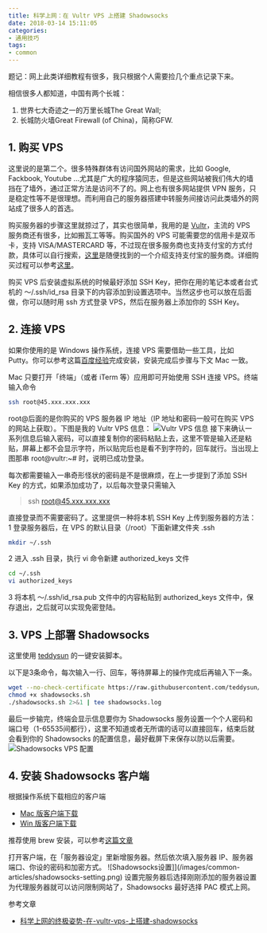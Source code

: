 ```yaml
---
title: 科学上网：在 Vultr VPS 上搭建 Shadowsocks
date: 2018-03-14 15:11:05
categories: 
- 通用技巧
tags:
- common
---
```

题记：网上此类详细教程有很多，我只根据个人需要捡几个重点记录下来。

相信很多人都知道，中国有两个长城：

1. 世界七大奇迹之一的万里长城The Great Wall;
2. 长城防火墙Great Firewall (of China)，简称GFW.

## 1. 购买 VPS

这里说的是第二个。很多特殊群体有访问国外网站的需求，比如 Google, Fackbook, Youtube ...尤其是广大的程序猿同志，但是这些网站被我们伟大的墙挡在了墙外，通过正常方法是访问不了的。网上也有很多网站提供 VPN 服务，只是稳定性等不是很理想。而利用自己的服务器搭建中转服务间接访问此类墙外的网站成了很多人的首选。

<!-- more -->

购买服务器的步骤这里就掠过了，其实也很简单，我用的是 [Vultr](https://www.vultr.com/)，主流的 VPS 服务商还有很多，比如搬瓦工等等。购买国外的 VPS 可能需要您的信用卡是双币卡，支持 VISA/MASTERCARD 等，不过现在很多服务商也支持支付宝的方式付款，具体可以自行搜索，[这里](https://www.zhujiceping.com/17104.html)是随便找到的一个介绍支持支付宝的服务商。详细购买过程可以参考[这里](https://medium.com/@zoomyale/%E7%A7%91%E5%AD%A6%E4%B8%8A%E7%BD%91%E7%9A%84%E7%BB%88%E6%9E%81%E5%A7%BF%E5%8A%BF-%E5%9C%A8-vultr-vps-%E4%B8%8A%E6%90%AD%E5%BB%BA-shadowsocks-fd57c807d97e)。

购买 VPS 后安装虚拟系统的时候最好添加 SSH Key，把你在用的笔记本或者台式机的 ～/.ssh/id_rsa 目录下的内容添加到设置选项中。当然这步也可以放在后面做，你可以随时用 ssh 方式登录 VPS，然后在服务器上添加你的 SSH Key。

## 2. 连接 VPS

如果你使用的是 Windows 操作系统，连接 VPS 需要借助一些工具，比如 Putty。你可以参考这篇[百度经验](http://jingyan.baidu.com/article/8ebacdf0d9e86549f75cd57b.html)完成安装，安装完成后步骤与下文 Mac 一致。

Mac 只要打开「终端」（或者 iTerm 等）应用即可开始使用 SSH 连接 VPS。终端输入命令

```bash
ssh root@45.xxx.xxx.xxx
```

root@后面的是你购买的 VPS 服务器 IP 地址（IP 地址和密码一般可在购买 VPS 的网站上获取）。下图是我的 Vultr VPS 信息：
![Vultr VPS 信息](/images/common-articles/my-vultr.png)
接下来确认一系列信息后输入密码，可以直接复制你的密码粘贴上去，这里不管是输入还是粘贴，屏幕上都不会显示字符，所以贴完后也是看不到字符的，回车就行。当出现上图那串 root@vultr:~# 时，说明已成功登录。

每次都需要输入一串奇形怪状的密码是不是很麻烦，在上一步提到了添加 SSH Key 的方式，如果添加成功了，以后每次登录只需输入
> ssh root@45.xxx.xxx.xxx

直接登录而不需要密码了。这里提供一种将本机 SSH Key 上传到服务器的方法：
1 登录服务器后，在 VPS 的默认目录（/root）下面新建文件夹 .ssh

```bash
mkdir ~/.ssh
```

2 进入 .ssh 目录，执行 vi 命令新建 authorized_keys 文件

```bash
cd ~/.ssh
vi authorized_keys
```

3 将本机 ～/.ssh/id_rsa.pub 文件中的内容粘贴到 authorized_keys 文件中，保存退出，之后就可以实现免密登陆。

## 3. VPS 上部署 Shadowsocks

这里使用 [teddysun](https://teddysun.com/342.html) 的一键安装脚本。

以下是3条命令，每次输入一行、回车，等待屏幕上的操作完成后再输入下一条。

```bash
wget --no-check-certificate https://raw.githubusercontent.com/teddysun/shadowsocks_install/master/shadowsocks.sh
chmod +x shadowsocks.sh
./shadowsocks.sh 2>&1 | tee shadowsocks.log
```

最后一步输完，终端会显示信息要你为 Shadowsocks 服务设置一个个人密码和端口号（1-65535间都行），这里不知道或者无所谓的话可以直接回车，结束后就会看到你的 Shadowsocks 的配置信息，最好截屏下来保存以防以后需要。
![Shadowsocks VPS 配置](/images/common-articles/vps-shadowsocks.png)

## 4. 安装 Shadowsocks 客户端

根据操作系统下载相应的客户端

- [Mac 版客户端下载](https://github.com/shadowsocks/ShadowsocksX-NG/releases/)
- [Win 版客户端下载](https://sourceforge.net/projects/shadowsocksgui)

推荐使用 brew 安装，可以参考[这篇文章](https://shino.space/2017/%E4%BB%8E%E9%9B%B6%E5%BC%80%E5%A7%8B%E6%90%AD%E5%BB%BAshadowsocks%E7%A7%91%E5%AD%A6%E4%B8%8A%E7%BD%91%E7%B3%BB%E7%BB%9F-%E5%AE%A2%E6%88%B7%E7%AB%AF%E7%AF%87/)

打开客户端，在「服务器设定」里新增服务器。然后依次填入服务器 IP、服务器端口、你设的密码和加密方式。
![Shadowsocks设置]](/images/common-articles/shadowsocks-setting.png)
设置完服务器后选择刚刚添加的服务器设置为代理服务器就可以访问限制网站了，Shadowsocks 最好选择 PAC 模式上网。

参考文章

- [科学上网的终极姿势-在-vultr-vps-上搭建-shadowsocks](https://medium.com/@zoomyale/%E7%A7%91%E5%AD%A6%E4%B8%8A%E7%BD%91%E7%9A%84%E7%BB%88%E6%9E%81%E5%A7%BF%E5%8A%BF-%E5%9C%A8-vultr-vps-%E4%B8%8A%E6%90%AD%E5%BB%BA-shadowsocks-fd57c807d97e)
